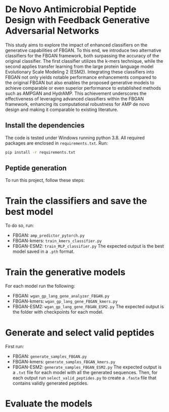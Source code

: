# De Novo Antimicrobial Peptide Design with Feedback Generative Adversarial Networks

 This study aims to explore the impact of enhanced classifiers on the generative capabilities
of FBGAN. To this end, we introduce two alternative classifiers for the FBGAN framework, both
surpassing the accuracy of the original classifier. The first classifier utilizes the k-mers technique,
while the second applies transfer learning from the large protein language model Evolutionary Scale
Modeling 2 (ESM2). Integrating these classifiers into FBGAN not only yields notable performance
enhancements compared to the original FBGAN but also enables the proposed generative models
to achieve comparable or even superior performance to established methods such as AMPGAN
and HydrAMP. This achievement underscores the effectiveness of leveraging advanced classifiers
within the FBGAN framework, enhancing its computational robustness for AMP de novo design and
making it comparable to existing literature.

## Install the dependencies
The code is tested under Windows running python 3.8. All required packages are enclosed in `requirements.txt`. Run:
```bash
pip install -r requirements.txt
```
## Peptide generation
To run this project, follow these steps:

# Train the classifiers and save the best model
To do so, run:  
- FBGAN: `amp_predictor_pytorch.py`
- FBGAN-kmers: `train_kmers_classifier.py`
- FBGAN-ESM2: `train_MLP_classifier.py`
The expected output is the best model saved in a `.pth` format.  

# Train the generative models
For each model run the following:
- FBGAN: `wgan_gp_lang_gene_analyzer_FBGAN.py`
- FBGAN-kmers: `wgan_gp_lang_gene_FBGAN_kmers.py`
- FBGAN-ESM2: `wgan_gp_lang_gene_FBGAN_ESM2.py`
The expected output is the folder with checkpoints for each model.

# Generate and select valid peptides
First run:
- FBGAN: `generate_samples_FBGAN.py`
- FBGAN-kmers: `generate_samples_FBGAN_kmers.py`
- FBGAN-ESM2: `generate_samples_FBGAN_ESM2.py`
The expected output is a `.txt` file for each model with all the generated sequences. Then,  for each output run `select_valid_peptides.py` to create a `.fasta` file that contains validly generated peptides.

# Evaluate the models


